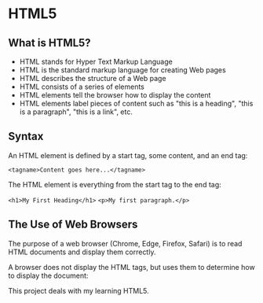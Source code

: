 # HTML5

## What is HTML5?

* HTML stands for Hyper Text Markup Language
* HTML is the standard markup language for creating Web pages
* HTML describes the structure of a Web page
* HTML consists of a series of elements
* HTML elements tell the browser how to display the content
* HTML elements label pieces of content such as "this is a heading", "this is a paragraph", "this is a link", etc.

## Syntax

An HTML element is defined by a start tag, some content, and an end tag:

``` <tagname>Content goes here...</tagname> ```

The HTML element is everything from the start tag to the end tag:

```<h1>My First Heading</h1>```
```<p>My first paragraph.</p>```

## The Use of Web Browsers

The purpose of a web browser (Chrome, Edge, Firefox, Safari) is to read HTML documents and display them correctly.

A browser does not display the HTML tags, but uses them to determine how to display the document:

This project deals with my learning HTML5.
